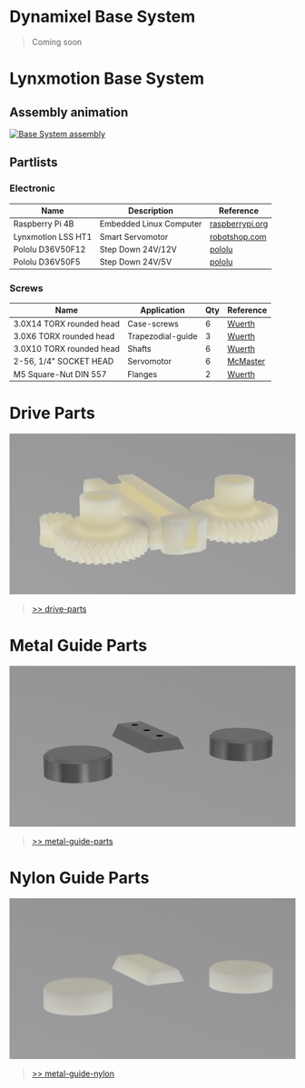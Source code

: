 # Dynamixel Base System
>Coming soon
# Lynxmotion Base System
## Assembly animation
[![Base System assembly](https://res.cloudinary.com/marcomontalbano/image/upload/v1630073288/video_to_markdown/images/youtube--B7FRX5-CgM0-c05b58ac6eb4c4700831b2b3070cd403.jpg)](https://www.youtube.com/watch?v=B7FRX5-CgM0 "Base System assembly")

## Partlists
### Electronic
| Name  | Description  | Reference |
|---|---|---|
| Raspberry Pi 4B  | Embedded Linux Computer   | [raspberrypi.org](https://www.raspberrypi.org/products/raspberry-pi-4-model-b/)
|Lynxmotion LSS HT1 | Smart Servomotor | [robotshop.com](https://www.robotshop.com/de/de/lynxmotion-smart-servo-lss---hohes-drehmoment-ht1.html)
| Pololu D36V50F12 | Step Down 24V/12V |  [pololu](https://www.pololu.com/product/4095) |
| Pololu D36V50F5 | Step Down 24V/5V | [pololu](https://www.pololu.com/product/4091) |

### Screws
| Name | Application |Qty | Reference |
| --- |--- | --- | --- |
| 3.0X14 TORX rounded head | Case-screws | 6 | [Wuerth](https://eshop.wuerth.de/WUPLAST-Linsenkopfschraube-mit-Innensechsrund-SHR-LIKPF-W1452-T10-109-A3K-3X14/42283%20%2014.sku/de/DE/EUR/) |
| 3.0X6 TORX rounded head | Trapezodial-guide | 3 | [Wuerth](https://eshop.wuerth.de/WUPLAST-Linsenkopfschraube-mit-Innensechsrund-SHR-LIKPF-W1452-T10-109-A3K-3X6/42283%20%206.sku/de/DE/EUR/)|
| 3.0X10 TORX rounded head| Shafts| 6 | [Wuerth](https://eshop.wuerth.de/WUPLAST-Linsenkopfschraube-mit-Innensechsrund-SHR-LIKPF-W1452-T10-109-A3K-3X10/42283%20%2010.sku/de/DE/EUR/) |
| 2-56, 1/4"  SOCKET HEAD | Servomotor | 6 | [McMaster](https://www.mcmaster.com/91251A077/) |
| M5 Square-Nut DIN 557 | Flanges | 2 | [Wuerth](https://eshop.wuerth.de/Produktkategorien/DIN-557-Stahl-5-verzinkt/14013512180106.cyid/1401.cgid/de/DE/EUR/?CampaignName=SR001&CatalogCategoryRef=14013512180106%40WuerthGroup-Wuerth-1401&SelectedFilterAttribut=%255B%255D) |



# Drive Parts
![](drive-parts/drive-parts.png)
> [>> drive-parts](drive-parts)

# Metal Guide Parts
![](guide-parts-metal/guide-parts-metal.png)
> [>> metal-guide-parts](guide-parts-metal)

# Nylon Guide Parts
![](guide-parts-nylon/guide-parts-nylon.png)
> [>> metal-guide-nylon](guide-parts-nylon)
